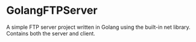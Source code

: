 # GolangFTPServer
A simple FTP server project written in Golang using the built-in net library. Contains both the server and client.
